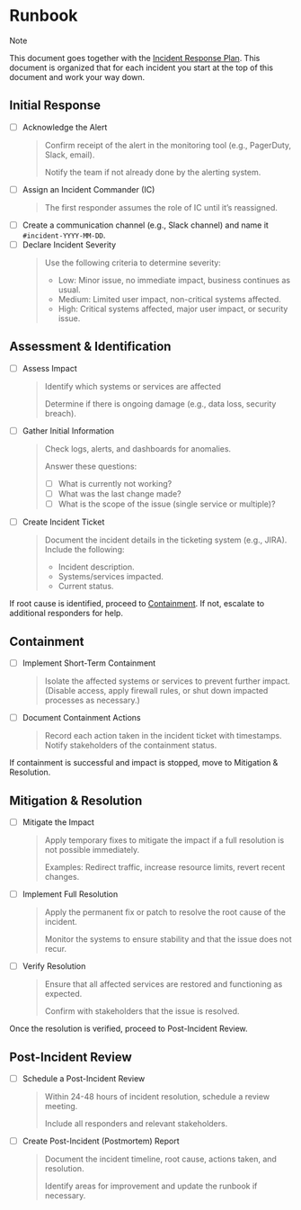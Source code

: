 # Runbook

> [!NOTE]
> This document goes together with the [Incident Response Plan]('../Incident+Response/README.md'). This document is organized that for each incident you start at the top of this document and work your way down.

## Initial Response

- [ ] Acknowledge the Alert
  > Confirm receipt of the alert in the monitoring tool (e.g., PagerDuty, Slack, email).
  >
  > Notify the team if not already done by the alerting system.
- [ ] Assign an Incident Commander (IC)
  > The first responder assumes the role of IC until it’s reassigned.
- [ ] Create a communication channel (e.g., Slack channel) and name it `#incident-YYYY-MM-DD`.
- [ ] Declare Incident Severity
  > Use the following criteria to determine severity:
  > - Low: Minor issue, no immediate impact, business continues as usual.
  > - Medium: Limited user impact, non-critical systems affected.
  > - High: Critical systems affected, major user impact, or security issue.

## Assessment & Identification

- [ ] Assess Impact
  > Identify which systems or services are affected
  >
  > Determine if there is ongoing damage (e.g., data loss, security breach).

- [ ] Gather Initial Information
  > Check logs, alerts, and dashboards for anomalies.
  >
  > Answer these questions:
  > - [ ] What is currently not working?
  > - [ ] What was the last change made?
  > - [ ] What is the scope of the issue (single service or multiple)?

- [ ] Create Incident Ticket
  > Document the incident details in the ticketing system (e.g., JIRA). Include the following:
  > - Incident description.
  > - Systems/services impacted.
  > - Current status.

If root cause is identified, proceed to [Containment](#containment). If not, escalate to additional responders for help.

## Containment

- [ ] Implement Short-Term Containment
  > Isolate the affected systems or services to prevent further impact. (Disable access, apply firewall rules, or shut down impacted processes as necessary.)
- [ ] Document Containment Actions
  > Record each action taken in the incident ticket with timestamps.
Notify stakeholders of the containment status.

If containment is successful and impact is stopped, move to Mitigation & Resolution.

## Mitigation & Resolution

- [ ] Mitigate the Impact
  > Apply temporary fixes to mitigate the impact if a full resolution is not possible immediately.
  >
  > Examples: Redirect traffic, increase resource limits, revert recent changes.

- [ ] Implement Full Resolution
  > Apply the permanent fix or patch to resolve the root cause of the incident.
  >
  > Monitor the systems to ensure stability and that the issue does not recur.

- [ ] Verify Resolution
  > Ensure that all affected services are restored and functioning as expected.
  >
  > Confirm with stakeholders that the issue is resolved.

Once the resolution is verified, proceed to Post-Incident Review.

## Post-Incident Review

- [ ] Schedule a Post-Incident Review

  > Within 24-48 hours of incident resolution, schedule a review meeting.
  >
  > Include all responders and relevant stakeholders.

- [ ] Create Post-Incident (Postmortem) Report

  > Document the incident timeline, root cause, actions taken, and resolution.
  >
  > Identify areas for improvement and update the runbook if necessary.
